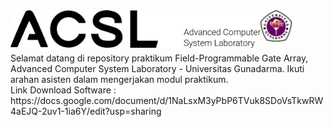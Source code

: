 <img align="left" src="images/logo.png" width="400">
<img align="left" src="images/logo_ug.jpg" width="50">
<br/><br/><br/><br/>
Selamat datang di repository praktikum Field-Programmable Gate Array, Advanced Computer System Laboratory - Universitas Gunadarma. 
Ikuti arahan asisten dalam mengerjakan modul praktikum.
<br/>
Link Download Software : https://docs.google.com/document/d/1NaLsxM3yPbP6TVuk8SDoVsTkwRW4aEJQ-2uv1-1ia6Y/edit?usp=sharing
